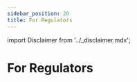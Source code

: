 ```yaml
---
sidebar_position: 20
title: For Regulators
---
```


import Disclaimer from '../\_disclaimer.mdx';

<Disclaimer />


# For Regulators
